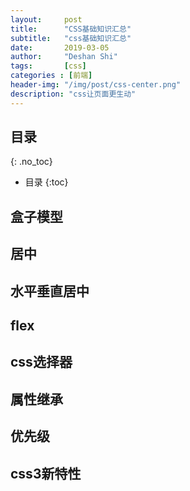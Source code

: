 ```yaml
---
layout:     post
title:      "CSS基础知识汇总"
subtitle:   "css基础知识汇总"
date:       2019-03-05
author:     "Deshan Shi"
tags:       [css]
categories : [前端]
header-img: "/img/post/css-center.png"
description: "css让页面更生动"
---
```


## 目录
{: .no_toc}

* 目录
{:toc}

## 盒子模型

## 居中

## 水平垂直居中

## flex

## css选择器

## 属性继承

## 优先级

## css3新特性
